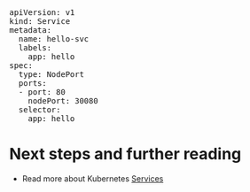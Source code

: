 
<pre class="file" data-filename="service.yaml" data-target="replace">
apiVersion: v1
kind: Service
metadata:
  name: hello-svc
  labels:
    app: hello
spec:
  type: NodePort
  ports:
  - port: 80
    nodePort: 30080
  selector:
    app: hello
</pre>

# Next steps and further reading

* Read more about Kubernetes [Services](https://kubernetes.io/docs/concepts/services-networking/service/)